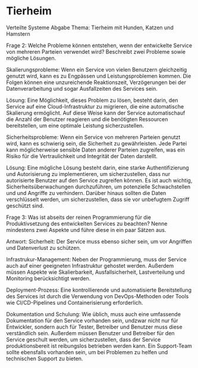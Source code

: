 # Tierheim
Verteilte Systeme Abgabe
Thema: Tierheim mit Hunden, Katzen und Hamstern


Frage 2: Welche Probleme können entstehen, wenn der entwickelte Service von mehreren Parteien verwendet wird? Beschreibt zwei Probleme sowie mögliche Lösungen. 

Skalierungsprobleme: Wenn ein Service von vielen Benutzern gleichzeitig genutzt wird, kann es zu Engpässen und Leistungsproblemen kommen. Die Folgen können eine unzureichende Reaktionszeit, Verzögerungen bei der Datenverarbeitung und sogar Ausfallzeiten des Services sein.

Lösung: Eine Möglichkeit, dieses Problem zu lösen, besteht darin, den Service auf eine Cloud-Infrastruktur zu migrieren, die eine automatische Skalierung ermöglicht. Auf diese Weise kann der Service automatischauf die Anzahl der Benutzer reagieren und die benötigten Ressourcen bereitstellen, um eine optimale Leistung sicherzustellen.

Sicherheitsprobleme: Wenn ein Service von mehreren Parteien genutzt wird, kann es schwierig sein, die Sicherheit zu gewährleisten. Jede Partei kann möglicherweise sensible Daten anderer Parteien zugreifen, was ein Risiko für die Vertraulichkeit und Integrität der Daten darstellt. 

Lösung: Eine mögliche Lösung besteht darin, eine starke Authentifizierung und Autorisierung zu implementieren, um sicherzustellen, dass nur autorisierte Benutzer auf den Service zugreifen können. Es ist auch wichtig, Sicherheitsüberwachungen durchzuführen, um potenzielle Schwachstellen und und Angriffe zu verhindern. Darüber hinaus sollten die Daten verschlüsselt werden, um sicherzustellen, dass sie vor unbefugtem Zugriff geschützt sind.



Frage 3: Was ist abseits der reinen Programmierung für die Produktivsetzung des entwickelten Services zu beachten? Nenne mindestens zwei Aspekte und führe diese in ein paar Sätzen aus.

Antwort:
Sicherheit: Der Service muss ebenso sicher sein, um vor Angriffen und Datenverlust zu schützen.

Infrastrukur-Management: Neben der Programmierung, muss der Service auch auf einer geeigneten Infrastruktur gehostet werden. Außerdem müssen Aspekte wie Skalierbarkeit, Ausfallsicherheit, Lastverteilung und Monitoring berücksichtigt werden.

Deployment-Prozess: Eine kontrollierende und automatisierte Bereitstellung des Services ist durch die Verwendung von DevOps-Methoden oder Tools wie CI/CD-Pipelines und Containerisierung erforderlich. 

Dokumentation und Schulung: Wie üblich, muss auch eine umfassende Dokumentation für den Service vorhanden sein, undzwar nicht nur für Entwickler, sondern auch für Tester, Betreiber und Benutzer muss diese verständlich sein.
Außerdem müssen Benutzer und Betreiber für den Service geschult werden, um sicherzustellen, dass der Service produktionsbereit ist reibungslos betrieben werden kann. Ein Support-Team sollte ebensfalls vorhanden sein, um bei Problemen zu helfen und technischen Support zu bieten.
